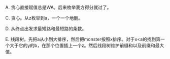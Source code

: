 A. 贪心直接赋值总是WA。后来枚举我方得分就过了。

C. 贪心。从z枚举到a，一个一个地删。

D. 从终点出发求最短路和最短路的条数。

E. 线段树。先把a从小到大排序，然后把monster按照x排序。对于x<a的找到第一个大于它的y的b，在那个位置插上一个z。然后线段树维护前缀和以及前缀和最大值。
